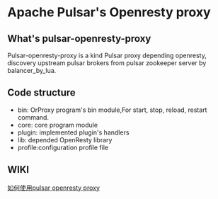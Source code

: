 # Apache Pulsar's Openresty proxy

## What's pulsar-openresty-proxy

Pulsar-openresty-proxy is a kind Pulsar proxy depending openresty, discovery upstream pulsar brokers from pulsar zookeeper server by balancer_by_lua.

## Code structure
- bin: OrProxy program's bin module,For start, stop, reload, restart command.
- core: core program module
- plugin: implemented plugin's handlers
- lib: depended OpenResty library
- profile:configuration profile file

## WIKI
[如何使用pulsar openresty proxy](https://git.tp.hwwt2.com/opensources/pulsar-openresty-proxy-v2/wiki)


